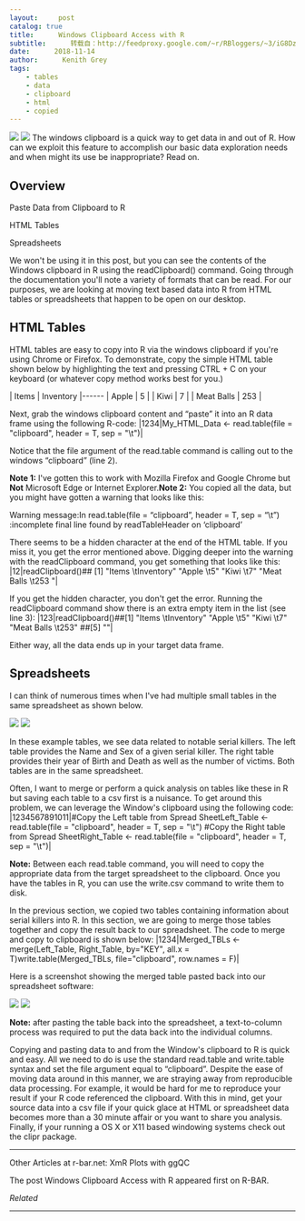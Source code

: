 ```yaml
---
layout:     post
catalog: true
title:      Windows Clipboard Access with R
subtitle:      转载自：http://feedproxy.google.com/~r/RBloggers/~3/iG8DzT39WGg/
date:      2018-11-14
author:      Kenith Grey
tags:
    - tables
    - data
    - clipboard
    - html
    - copied
---
```






![](https://i0.wp.com/cdn.r-bar.net/PID545/clipboard_r.gif?w=456)
![](https://i0.wp.com/cdn.r-bar.net/PID545/clipboard_r.gif?w=456)
The windows clipboard is a quick way to get data in and out of R. How can we exploit this feature to accomplish our basic data exploration needs and when might its use be inappropriate? Read on. 

## Overview

Paste Data from Clipboard to R



HTML Tables

Spreadsheets

We won't be using it in this post, but you can see the contents of the Windows clipboard in R using the readClipboard() command. Going through the documentation you'll note a variety of formats that can be read. For our purposes, we are looking at moving text based data into R from HTML tables or spreadsheets that happen to be open on our desktop. 

## HTML Tables

HTML tables are easy to copy into R via the windows clipboard if you're using Chrome or Firefox. To demonstrate, copy the simple HTML table shown below by highlighting the text and pressing CTRL + C on your keyboard (or whatever copy method works best for you.) 

| Items | Inventory 
|------
| Apple | 5 |
| Kiwi | 7 |
| Meat Balls | 253 |

Next, grab the windows clipboard content and “paste” it into an R data frame using the following R-code:
|1234|My_HTML_Data <- read.table(file = "clipboard", header = T, sep = "\t")|

Notice that the file argument of the read.table command is calling out to the windows “clipboard” (line 2). 

**Note 1:** I've gotten this to work with Mozilla Firefox and Google Chrome but **Not** Microsoft Edge or Internet Explorer.**Note 2:** You copied all the data, but you might have gotten a warning that looks like this:

> 

Warning message:In read.table(file = “clipboard”, header = T, sep = “\t”) :incomplete final line found by readTableHeader on ‘clipboard’



There seems to be a hidden character at the end of the HTML table. If you miss it, you get the error mentioned above. Digging deeper into the warning with the readClipboard command, you get something that looks like this:
|12|readClipboard()## [1] "Items \tInventory" "Apple \t5" "Kiwi \t7" "Meat Balls \t253 "|

If you get the hidden character, you don't get the error. Running the readClipboard command show there is an extra empty item in the list (see line 3):
|123|readClipboard()##[1] "Items \tInventory" "Apple \t5" "Kiwi \t7" "Meat Balls \t253" ##[5] ""|

Either way, all the data ends up in your target data frame. 

## Spreadsheets

I can think of numerous times when I've had multiple small tables in the same spreadsheet as shown below. 

![](https://i0.wp.com/cdn.r-bar.net/PID545/two_tables_to_clipboard.gif?w=456)
![](https://i0.wp.com/cdn.r-bar.net/PID545/two_tables_to_clipboard.gif?w=456)


In these example tables, we see data related to notable serial killers. The left table provides the Name and Sex of a given serial killer. The right table provides their year of Birth and Death as well as the number of victims. Both tables are in the same spreadsheet.

Often, I want to merge or perform a quick analysis on tables like these in R but saving each table to a csv first is a nuisance. To get around this problem, we can leverage the Window's clipboard using the following code:
|1234567891011|#Copy the Left table from Spread SheetLeft_Table <- read.table(file = "clipboard", header = T, sep = "\t") #Copy the Right table from Spread SheetRight_Table <- read.table(file = "clipboard", header = T, sep = "\t")|

**Note:** Between each read.table command, you will need to copy the appropriate data from the target spreadsheet to the clipboard. Once you have the tables in R, you can use the write.csv command to write them to disk.

In the previous section, we copied two tables containing information about serial killers into R. In this section, we are going to merge those tables together and copy the result back to our spreadsheet. The code to merge and copy to clipboard is shown below: 
|1234|Merged_TBLs <- merge(Left_Table, Right_Table, by="KEY", all.x = T)write.table(Merged_TBLs, file="clipboard", row.names = F)|

Here is a screenshot showing the merged table pasted back into our spreadsheet software:

![](https://i0.wp.com/cdn.r-bar.net/PID545/merged_table_from_R_clipboard.gif?w=456)
![](https://i0.wp.com/cdn.r-bar.net/PID545/merged_table_from_R_clipboard.gif?w=456)


**Note:** after pasting the table back into the spreadsheet, a text-to-column process was required to put the data back into the individual columns. 

Copying and pasting data to and from the Window's clipboard to R is quick and easy. All we need to do is use the standard read.table and write.table syntax and set the file argument equal to “clipboard”. Despite the ease of moving data around in this manner, we are straying away from reproducible data processing. For example, it would be hard for me to reproduce your result if your R code referenced the clipboard. With this in mind, get your source data into a csv file if your quick glace at HTML or spreadsheet data becomes more than a 30 minute affair or you want to share you analysis. Finally, if your running a OS X or X11 based windowing systems check out the clipr package.

---

Other Articles at r-bar.net: XmR Plots with ggQC

The post Windows Clipboard Access with R appeared first on R-BAR.


*Related*








---
